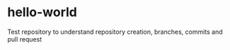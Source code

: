 # hello-world
Test repository to understand repository creation, branches, commits and pull request
